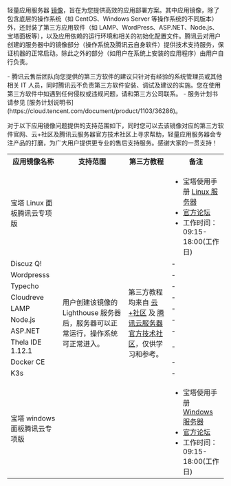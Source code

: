 轻量应用服务器 [镜像](https://cloud.tencent.com/document/product/1207/44361#OS)，旨在为您提供高效的应用部署方案。其中应用镜像，除了包含底层的操作系统（如 CentOS、Windows Server 等操作系统的不同版本）外，还封装了第三方应用软件（如 LAMP、WordPress、ASP.NET、Node.js、宝塔面板等），以及应用依赖的运行环境和相关的初始化配置文件。腾讯云对用户创建的服务器中的镜像部分（操作系统及腾讯云自身软件）提供技术支持服务，保证机器的正常启动。除此之外的部分（如用户在系统上安装的应用程序）由用户自行负责。


<dx-alert infotype="notice" title="">
- 腾讯云售后团队向您提供的第三方软件的建议只针对有经验的系统管理员或其他相关 IT 人员，同时腾讯云不负责第三方软件安装、调试及建议的实施。您在使用第三方软件中如遇到任何侵权或违规问题，请和第三方公司联系。
- 服务计划书请参见 [服务计划说明书](https://cloud.tencent.com/document/product/1103/36286)。
</dx-alert>


对于以下应用镜像问题提供的支持范围如下，同时您可以去该镜像对应的第三方软件官网、云+社区及腾讯云服务器官方技术社区上寻求帮助，轻量应用服务器会专注产品的打磨，为广大用户提供更专业的售后支持服务。感谢大家的一贯支持！

<table>
<tr>
<th>应用镜像名称</th>
<th>支持范围</th>
<th>第三方教程</th>
<th>备注</th>
</tr>
<tr>
<td>宝塔 Linux 面板腾讯云专项版</td>
<td rowspan=12>用户创建该镜像的 Lighthouse 服务器后，服务器可以正常运行，操作系统可正常进入。</td>
<td rowspan=12>第三方教程均来自 <a href="https://cloud.tencent.com/developer">云+社区</a> 及 <a href="https://computeinit.com/">腾讯云服务器官方技术社区</a>，仅供学习和参考。</td>
<td>
<ul style="margin-bottom:0px">
<li>宝塔使用手册 <a href="https://www.kancloud.cn/chudong/bt2017/424204">Linux 服务器</a></li>
<li><a href="https://www.bt.cn/bbs">官方论坛</a></li>
<li>工作时间：09:15-18:00(工作日)</li>
</ul>
</td>
</tr>
<tr>
<td>Discuz Q!</td>
<td>-</td>
</tr>
<tr>
<td>Wordpresss</td>
<td>-</td>
</tr>
<tr>
<td>Typecho</td>
<td>-</td>
</tr>
<tr>
<td>Cloudreve</td>
<td>-</td>
</tr>
<tr>
<td>LAMP</td>
<td>-</td>
</tr>
<tr>
<td>Node.js</td>
<td>-</td>
</tr>
<tr>
<td>ASP.NET</td>
<td>-</td>
</tr>
<tr>
<td>Thela IDE 1.12.1</td>
<td>-</td>
</tr>
<tr>
<td>Docker CE</td>
<td>-</td>
</tr>
<tr>
<td>K3s</td>
<td>-</td>
</tr>
<tr>
<td>宝塔 windows 面板腾讯云专项版</td>
<td>
<ul style="margin-bottom:0px">
<li>宝塔使用手册 <a href="https://www.kancloud.cn/wzznb/btpanel/2112816">Windows 服务器</a></li>
<li><a href="https://www.bt.cn/bbs">官方论坛</a></li>
<li>工作时间：09:15-18:00(工作日)</li>
</ul>
</td>
</tr>
</table>
